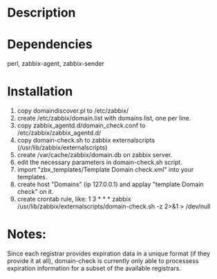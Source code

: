 # Description

# Dependencies
perl, zabbix-agent, zabbix-sender


Installation
============
1. copy domaindiscover.pl to /etc/zabbix/
2. create /etc/zabbix/domain.list with domains list, one per line.
3. copy zabbix_agentd.d/domain_check.conf to /etc/zabbix/zabbix_agentd.d/
4. copy domain-check.sh to zabbix externalscripts (/usr/lib/zabbix/externalscripts)
5. create /var/cache/zabbix/domain.db on zabbix server.
6. edit the necessary parameters in domain-check.sh script.
7. import "zbx_templates/Template Domain check.xml" into your templates.
8. create host "Domains" (ip 127.0.0.1) and applay "template Domain check" on it.
9. create crontab rule, like:
   1 3     * * *   zabbix  /usr/lib/zabbix/externalscripts/domain-check.sh -z 2>&1 > /dev/null


Notes:
==========
Since each registrar provides expiration data in a unique format (if they provide it at all), domain-check is currently only able to
processess expiration information for a subset of the available registrars.

